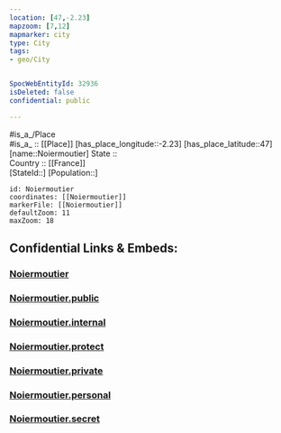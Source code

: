 ```yaml
---
location: [47,-2.23] 
mapzoom: [7,12] 
mapmarker: city 
type: City
tags:
- geo/City


SpocWebEntityId: 32936
isDeleted: false
confidential: public

---
```

#is_a_/Place  
#is_a_ :: [[Place]] 
[has_place_longitude::-2.23] 
[has_place_latitude::47] 
[name::Noiermoutier] 
State ::  
Country :: [[France]]  
[StateId::] 
[Population::] 



```leaflet
id: Noiermoutier
coordinates: [[Noiermoutier]] 
markerFile: [[Noiermoutier]] 
defaultZoom: 11 
maxZoom: 18
```


## Confidential Links & Embeds: 

### [Noiermoutier](/_Standards/Earth/Continent/Europe/Europe~West/France/regions~France/Pays_de_la_Loire/departments~Pays_de_la_Loire/Vendée/communes~Vendée/Les_Sables-d'Olonne/cities~LesSables-d'Olonne/Noiermoutier.md) 

### [Noiermoutier.public](/_public/Earth/Continent/Europe/Europe~West/France/regions~France/Pays_de_la_Loire/departments~Pays_de_la_Loire/Vendée/communes~Vendée/Les_Sables-d'Olonne/cities~LesSables-d'Olonne/Noiermoutier.public.md) 

### [Noiermoutier.internal](/_internal/Earth/Continent/Europe/Europe~West/France/regions~France/Pays_de_la_Loire/departments~Pays_de_la_Loire/Vendée/communes~Vendée/Les_Sables-d'Olonne/cities~LesSables-d'Olonne/Noiermoutier.internal.md) 

### [Noiermoutier.protect](/_protect/Earth/Continent/Europe/Europe~West/France/regions~France/Pays_de_la_Loire/departments~Pays_de_la_Loire/Vendée/communes~Vendée/Les_Sables-d'Olonne/cities~LesSables-d'Olonne/Noiermoutier.protect.md) 

### [Noiermoutier.private](/_private/Earth/Continent/Europe/Europe~West/France/regions~France/Pays_de_la_Loire/departments~Pays_de_la_Loire/Vendée/communes~Vendée/Les_Sables-d'Olonne/cities~LesSables-d'Olonne/Noiermoutier.private.md) 

### [Noiermoutier.personal](/_personal/Earth/Continent/Europe/Europe~West/France/regions~France/Pays_de_la_Loire/departments~Pays_de_la_Loire/Vendée/communes~Vendée/Les_Sables-d'Olonne/cities~LesSables-d'Olonne/Noiermoutier.personal.md) 

### [Noiermoutier.secret](/_secret/Earth/Continent/Europe/Europe~West/France/regions~France/Pays_de_la_Loire/departments~Pays_de_la_Loire/Vendée/communes~Vendée/Les_Sables-d'Olonne/cities~LesSables-d'Olonne/Noiermoutier.secret.md)

